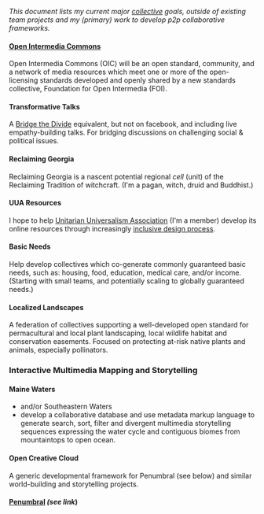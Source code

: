 *This document lists my current major [collective](https://github.com/gcassel/Modular-Organizing-Terminology/blob/master/compound-terms/group-agent.md) goals, outside of existing team projects and my (primary) work to develop p2p collaborative frameworks.*

#### [Open Intermedia Commons](https://docs.google.com/document/d/1RfXaOCg4VBZ2tcKu1tjBPIkabGruSLueH4T4g_8cWTs/edit?usp=sharing)

Open Intermedia Commons (OIC) will be an open standard, community, and a network of media resources which meet one or more of the open-licensing standards developed and openly shared by a new standards collective, Foundation for Open Intermedia (FOI).

#### Transformative Talks

A [Bridge the Divide](https://www.facebook.com/groups/bridgethedivide/) equivalent, but not on facebook, and including live empathy-building talks.  For bridging discussions on challenging social & political issues.

#### Reclaiming Georgia

Reclaiming Georgia is a nascent potential regional *cell* (unit) of the Reclaiming Tradition of witchcraft.  (I'm a pagan, witch, druid and Buddhist.)

#### UUA Resources

I hope to help [Unitarian Universalism Association](https://www.uua.org/) (I'm a member) develop its online resources through increasingly [inclusive design process](https://github.com/gcassel/Models/blob/master/inclusive-design-framework.md).

#### Basic Needs
 
Help develop collectives which co-generate commonly guaranteed basic needs, such as: housing, food, education, medical care, and/or income.   (Starting with small teams, and potentially scaling to globally guaranteed needs.)

#### Localized Landscapes

A federation of collectives supporting a well-developed open standard for permacultural and local plant landscaping, local wildlife habitat and conservation easements. Focused on protecting at-risk native plants and animals, especially pollinators.
	
### Interactive Multimedia Mapping and Storytelling 
		
#### Maine Waters  
* and/or Southeastern Waters
* develop a collaborative database and use metadata markup language to generate search, sort, filter and divergent multimedia storytelling sequences expressing the water cycle and contiguous biomes from mountaintops to open ocean.

#### Open Creative Cloud

A generic developmental framework for Penumbral (see below) and similar world-building and storytelling projects.

#### [Penumbral](https://github.com/gcassel/Models/blob/master/penumbral.md) *(see link*)
